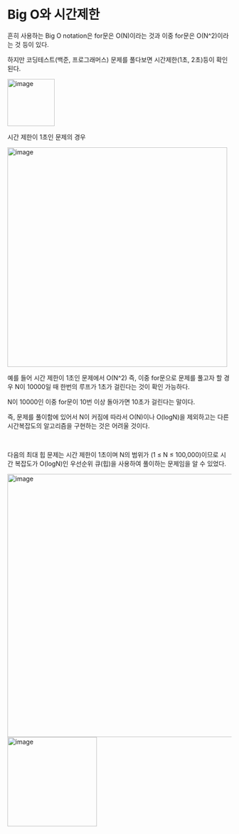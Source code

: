 # Big O와 시간제한

흔히 사용하는 Big O notation은 for문은 O(N)이라는 것과 이중 for문은 O(N^2)이라는 것 등이 있다.

하지만 코딩테스트(백준, 프로그래머스) 문제를 풀다보면 시간제한(1초, 2초)등이 확인된다.

<img width="106" alt="image" src="https://user-images.githubusercontent.com/84978165/229667798-07c1f0e8-2257-4aad-8cd7-d3d1e08a9d3a.png">

<br/>

시간 제한이 1초인 문제의 경우

<img width="494" alt="image" src="https://user-images.githubusercontent.com/84978165/229668775-36190142-1013-4c87-a4d5-1641ff7f1924.png">

예를 들어 시간 제한이 1초인 문제에서 O(N^2) 즉, 이중 for문으로 문제를 풀고자 할 경우 N이 10000일 때 한번의 루프가 1초가 걸린다는 것이 확인 가능하다. 

N이 10000인 이중 for문이 10번 이상 돌아가면 10초가 걸린다는 말이다.

즉, 문제를 풀이함에 있어서 N이 커짐에 따라서 O(N)이나 O(logN)을 제외하고는 다른 시간복잡도의 알고리즘을 구현하는 것은 어려울 것이다.

<br/>

다음의 최대 힙 문제는 시간 제한이 1초이며 N의 범위가 (1 ≤ N ≤ 100,000)이므로 시간 복잡도가 O(logN)인 우선순위 큐(힙)을 사용하여 풀이하는 문제임을 알 수 있었다.

<img width="592" alt="image" src="https://user-images.githubusercontent.com/84978165/229668093-9d4c3155-07b8-4a2e-81df-685f1031de59.png">

<img width="201" alt="image" src="https://user-images.githubusercontent.com/84978165/229668110-2b046d9f-e401-49fa-b7f4-38bc591b538e.png">
